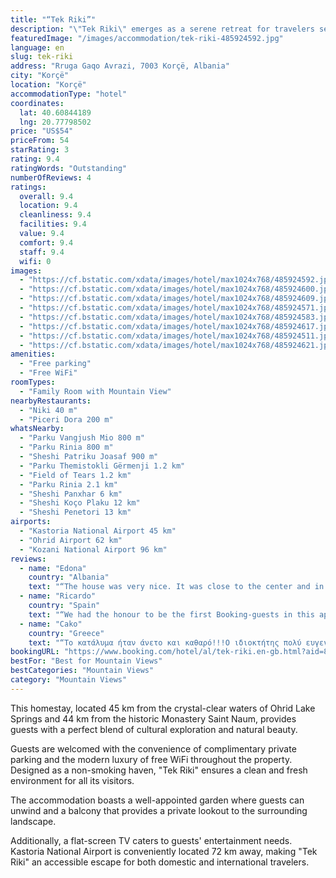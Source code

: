 ```yaml
---
title: "“Tek Riki”"
description: "\"Tek Riki\" emerges as a serene retreat for travelers seeking tranquility amidst nature."
featuredImage: "/images/accommodation/tek-riki-485924592.jpg"
language: en
slug: tek-riki
address: "Rruga Gaqo Avrazi, 7003 Korçë, Albania"
city: "Korçë"
location: "Korçë"
accommodationType: "hotel"
coordinates:
  lat: 40.60844189
  lng: 20.77798502
price: "US$54"
priceFrom: 54
starRating: 3
rating: 9.4
ratingWords: "Outstanding"
numberOfReviews: 4
ratings:
  overall: 9.4
  location: 9.4
  cleanliness: 9.4
  facilities: 9.4
  value: 9.4
  comfort: 9.4
  staff: 9.4
  wifi: 0
images:
  - "https://cf.bstatic.com/xdata/images/hotel/max1024x768/485924592.jpg?k=df1cdd62dbc170a5c8beaed5336ad24faae984d44d6990dfeae911ae09ade72f&o=&hp=1"
  - "https://cf.bstatic.com/xdata/images/hotel/max1024x768/485924600.jpg?k=10c8edae72e7bc403a4cd6f395bec62224893173e82b2d1634c2d7681f4446d1&o=&hp=1"
  - "https://cf.bstatic.com/xdata/images/hotel/max1024x768/485924609.jpg?k=9003cc3e3138e1048f04ec65a1b8cf16e25e406e0a3958cd243f4a1ccb9fb0a6&o=&hp=1"
  - "https://cf.bstatic.com/xdata/images/hotel/max1024x768/485924571.jpg?k=22fb2897ad75670028252a73ddaa25e41753efbfd1be5d5e81d4f0caf9cdd13c&o=&hp=1"
  - "https://cf.bstatic.com/xdata/images/hotel/max1024x768/485924583.jpg?k=f05c08465985be5623423c2b721b738d86e42bd77294f170a5167b9b81a6f77f&o=&hp=1"
  - "https://cf.bstatic.com/xdata/images/hotel/max1024x768/485924617.jpg?k=f156a696c824eef43bf0d695cdbee2d6700236674a7323694837cbe57b90dbec&o=&hp=1"
  - "https://cf.bstatic.com/xdata/images/hotel/max1024x768/485924511.jpg?k=c538536e5341a298e8c9fe59651701faeb67d38c84b572c522b86586d7916e85&o=&hp=1"
  - "https://cf.bstatic.com/xdata/images/hotel/max1024x768/485924621.jpg?k=532a08b3f2813bbe093dd1d8090267d8d5608279ae02048fba61a58bc2f46c33&o=&hp=1"
amenities:
  - "Free parking"
  - "Free WiFi"
roomTypes:
  - "Family Room with Mountain View"
nearbyRestaurants:
  - "Niki 40 m"
  - "Piceri Dora 200 m"
whatsNearby:
  - "Parku Vangjush Mio 800 m"
  - "Parku Rinia 800 m"
  - "Sheshi Patriku Joasaf 900 m"
  - "Parku Themistokli Gërmenji 1.2 km"
  - "Field of Tears 1.2 km"
  - "Parku Rinia 2.1 km"
  - "Sheshi Panxhar 6 km"
  - "Sheshi Koço Plaku 12 km"
  - "Sheshi Penetori 13 km"
airports:
  - "Kastoria National Airport 45 km"
  - "Ohrid Airport 62 km"
  - "Kozani National Airport 96 km"
reviews:
  - name: "Edona"
    country: "Albania"
    text: "“The house was very nice. It was close to the center and in a quite area. Riki, the owner of the house was very kind and hospitable.”"
  - name: "Ricardo"
    country: "Spain"
    text: "“We had the honour to be the first Booking-guests in this appartement. It has the perfect location for a visit to Korça when you ask me! Near to the center of the town, you dont need a car, but in a very quiet position and you won´t be disturbed at...”"
  - name: "Cako"
    country: "Greece"
    text: "“Το κατάλυμα ήταν άνετο και καθαρό!!!Ο ιδιοκτήτης πολύ ευγενικός και πρόθυμος να βοηθήσει σε ότι χρειαστούμε .”"
bookingURL: "https://www.booking.com/hotel/al/tek-riki.en-gb.html?aid=8035640"
bestFor: "Best for Mountain Views"
bestCategories: "Mountain Views"
category: "Mountain Views"
---
```


This homestay, located 45 km from the crystal-clear waters of Ohrid Lake Springs and 44 km from the historic Monastery Saint Naum, provides guests with a perfect blend of cultural exploration and natural beauty. 

Guests are welcomed with the convenience of complimentary private parking and the modern luxury of free WiFi throughout the property. Designed as a non-smoking haven, "Tek Riki" ensures a clean and fresh environment for all its visitors. 

The accommodation boasts a well-appointed garden where guests can unwind and a balcony that provides a private lookout to the surrounding landscape. 

Additionally, a flat-screen TV caters to guests' entertainment needs. Kastoria National Airport is conveniently located 72 km away, making "Tek Riki" an accessible escape for both domestic and international travelers.